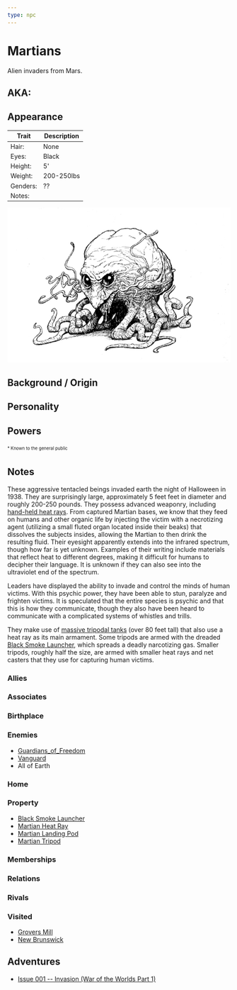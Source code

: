 ```yaml
---
type: npc
---
```

<!--
type: non-player-character
created-by:
-->

# Martians

Alien invaders from Mars.

## AKA:

## Appearance
Trait | Description
-- | --
Hair: | None
Eyes: | Black
Height: | 5'
Weight: | 200-250lbs
Genders: | ??
Notes: |

<img title="Martian" src="/images/Martian.jpg">

## Background / Origin

## Personality

## Powers

<sub><sup> * Known to the general public</sup></sub>

## Notes
These aggressive tentacled beings invaded earth the night of Halloween in 1938.  They are  surprisingly large, approximately 5 feet feet in diameter and roughly 200-250 pounds.  They possess advanced weaponry, including [hand-held heat rays](/items/Martian_Heat_Ray.md).  From captured Martian bases, we know that they feed on humans and other organic life by injecting the victim with a necrotizing agent (utilizing a small fluted organ located inside their beaks) that dissolves the subjects insides, allowing the Martian to then drink the resulting fluid.  Their eyesight apparently extends into the infrared spectrum, though how far is yet unknown.  Examples of their writing include materials that reflect heat to different degrees, making it difficult for humans to decipher their language.  It is unknown if they can also see into the ultraviolet end of the spectrum.

Leaders have displayed the ability to invade and control the minds of human victims.  With this psychic power, they have been able to stun, paralyze and frighten victims.  It is speculated that the entire species is psychic and that this is how they communicate, though they also have been heard to communicate with a complicated systems of whistles and trills.

They make use of [massive tripodal tanks](/items/Martian_Tripod.md) (over 80 feet tall) that also use a heat ray as its main armament.  Some tripods are armed with the dreaded [Black Smoke Launcher](/items/Black_Smoke_Launcher.md), which spreads a deadly narcotizing gas.  Smaller tripods, roughly half the size, are armed with smaller heat rays and net casters that they use for capturing human victims.

### Allies

### Associates

### Birthplace

### Enemies
- [Guardians_of_Freedom](/organizations/Guardians_of_Freedom.md)
- [Vanguard](/organizations/Vanguard.md)
- All of Earth

### Home

### Property
- [Black Smoke Launcher](/items/Black_Smoke_Launcher.md)
- [Martian Heat Ray](/items/Martian_Heat_Ray.md)
- [Martian Landing Pod](/items/Martian_Landing_Pod.md)
- [Martian Tripod](/items/Martian_Tripod.md)

### Memberships

### Relations

### Rivals

### Visited
- [Grovers Mill](/locations/New%20Jersey/Grovers_Mill.md)
- [New Brunswick](/locations/New%20Jersey/New_Brunswick.md)

## Adventures
- [Issue 001 -- Invasion (War of the Worlds Part 1)](/sessions/Issue-001.md)


<!-- GM Notes
Not actually from Mars, but they did use it as a forward base for their invasion.  They are actually from Sirius.
-->